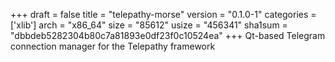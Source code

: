 +++
draft = false
title = "telepathy-morse"
version = "0.1.0-1"
categories = ['xlib']
arch = "x86_64"
size = "85612"
usize = "456341"
sha1sum = "dbbdeb5282304b80c7a81893e0df23f0c10524ea"
+++
Qt-based Telegram connection manager for the Telepathy framework